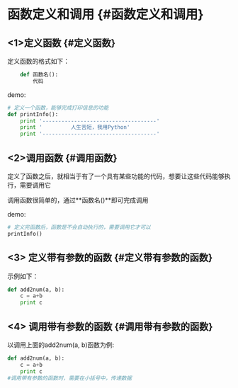 # 函数定义和调用 {#函数定义和调用}

## &lt;1&gt;定义函数 {#定义函数}

定义函数的格式如下：

```py
    def 函数名():
        代码
```

demo:

```py
# 定义一个函数，能够完成打印信息的功能
def printInfo():
    print '------------------------------------'
    print '         人生苦短，我用Python'
    print '------------------------------------'
```

## &lt;2&gt;调用函数 {#调用函数}

定义了函数之后，就相当于有了一个具有某些功能的代码，想要让这些代码能够执行，需要调用它

调用函数很简单的，通过**函数名\(\)**即可完成调用

demo:

```py
# 定义完函数后，函数是不会自动执行的，需要调用它才可以
printInfo()
```

## &lt;3&gt; 定义带有参数的函数 {#定义带有参数的函数}

示例如下：

```py
def add2num(a, b):
    c = a+b
    print c
```

## &lt;4&gt; 调用带有参数的函数 {#调用带有参数的函数}

以调用上面的add2num\(a, b\)函数为例:

```py
def add2num(a, b):
    c = a+b
    print c
#调用带有参数的函数时，需要在小括号中，传递数据
```



